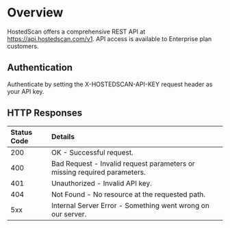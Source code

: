 # Overview

HostedScan offers a comprehensive REST API at https://api.hostedscan.com/v1. API access is available to Enterprise plan customers.

## Authentication

Authenticate by setting the X-HOSTEDSCAN-API-KEY request header as your API key.

## HTTP Responses

| Status Code | Details |
| :--- | :--- |
| 200 | OK - Successful request. |
| 400 | Bad Request - Invalid request parameters or missing required parameters. |
| 401 | Unauthorized - Invalid API key. |
| 404 | Not Found - No resource at the requested path. |
| 5xx | Internal Server Error - Something went wrong on our server. |



